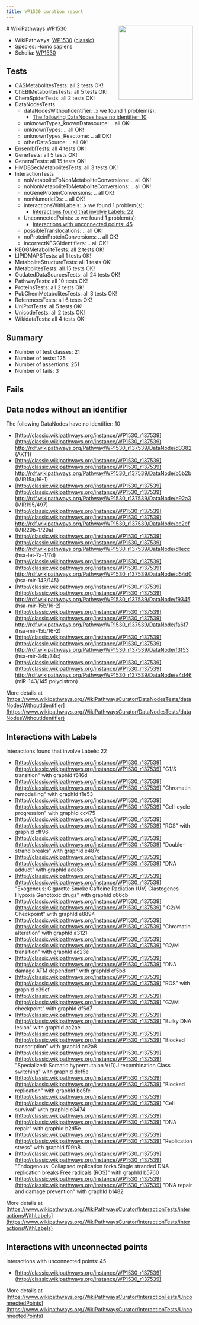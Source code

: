 ```yaml
---
title: WP1530 curation report
---
```


<img style="float: right; width: 200px" src="https://upload.wikimedia.org/wikipedia/commons/thumb/8/83/Wplogo_with_text_500.png/640px-Wplogo_with_text_500.png" />
# WikiPathways WP1530

* WikiPathways: [WP1530](https://wikipathways.org/pathways/WP1530) ([classic](https://classic.wikipathways.org/instance/WP1530))
* Species: Homo sapiens
* Scholia: [WP1530](https://scholia.toolforge.org/wikipathways/WP1530)
## Tests
* CASMetabolitesTests: all 2 tests OK!
* ChEBIMetabolitesTests: all 5 tests OK!
* ChemSpiderTests: all 2 tests OK!
* DataNodesTests
    * dataNodesWithoutIdentifier: .x we found 1 problem(s):
        * [The following DataNodes have no identifier: 10](#8792c490)
    * unknownTypes_knownDatasource: .. all OK!
    * unknownTypes: .. all OK!
    * unknownTypes_Reactome: .. all OK!
    * otherDataSource: .. all OK!
* EnsemblTests: all 4 tests OK!
* GeneTests: all 5 tests OK!
* GeneralTests: all 15 tests OK!
* HMDBSecMetabolitesTests: all 3 tests OK!
* InteractionTests
    * noMetaboliteToNonMetaboliteConversions: .. all OK!
    * noNonMetaboliteToMetaboliteConversions: .. all OK!
    * noGeneProteinConversions: .. all OK!
    * nonNumericIDs: .. all OK!
    * interactionsWithLabels: .x we found 1 problem(s):
        * [Interactions found that involve Labels: 22](#fe97a8d9)
    * UnconnectedPoints: .x we found 1 problem(s):
        * [Interactions with unconnected points: 45](#7f1d40d9)
    * possibleTranslocations: .. all OK!
    * noProteinProteinConversions: .. all OK!
    * incorrectKEGGIdentifiers: .. all OK!
* KEGGMetaboliteTests: all 2 tests OK!
* LIPIDMAPSTests: all 1 tests OK!
* MetaboliteStructureTests: all 1 tests OK!
* MetabolitesTests: all 15 tests OK!
* OudatedDataSourcesTests: all 24 tests OK!
* PathwayTests: all 10 tests OK!
* ProteinsTests: all 2 tests OK!
* PubChemMetabolitesTests: all 3 tests OK!
* ReferencesTests: all 6 tests OK!
* UniProtTests: all 5 tests OK!
* UnicodeTests: all 2 tests OK!
* WikidataTests: all 4 tests OK!


## Summary

* Number of test classes: 21
* Number of tests: 125
* Number of assertions: 251
* Number of fails: 3

## Fails

<a name="8792c490" />

## Data nodes without an identifier

The following DataNodes have no identifier: 10

* [http://classic.wikipathways.org/instance/WP1530_r137539](http://classic.wikipathways.org/instance/WP1530_r137539) http://rdf.wikipathways.org/Pathway/WP1530_r137539/DataNode/d3382 (AKT1)
* [http://classic.wikipathways.org/instance/WP1530_r137539](http://classic.wikipathways.org/instance/WP1530_r137539) http://rdf.wikipathways.org/Pathway/WP1530_r137539/DataNode/b5b2b (MIR15a/16-1)
* [http://classic.wikipathways.org/instance/WP1530_r137539](http://classic.wikipathways.org/instance/WP1530_r137539) http://rdf.wikipathways.org/Pathway/WP1530_r137539/DataNode/e92a3 (MIR195/497)
* [http://classic.wikipathways.org/instance/WP1530_r137539](http://classic.wikipathways.org/instance/WP1530_r137539) http://rdf.wikipathways.org/Pathway/WP1530_r137539/DataNode/ec2ef (MIR29b-1/29a)
* [http://classic.wikipathways.org/instance/WP1530_r137539](http://classic.wikipathways.org/instance/WP1530_r137539) http://rdf.wikipathways.org/Pathway/WP1530_r137539/DataNode/d1ecc (hsa-let-7a-1/7d)
* [http://classic.wikipathways.org/instance/WP1530_r137539](http://classic.wikipathways.org/instance/WP1530_r137539) http://rdf.wikipathways.org/Pathway/WP1530_r137539/DataNode/d54d0 (hsa-mir-143/145)
* [http://classic.wikipathways.org/instance/WP1530_r137539](http://classic.wikipathways.org/instance/WP1530_r137539) http://rdf.wikipathways.org/Pathway/WP1530_r137539/DataNode/f9345 (hsa-mir-15b/16-2)
* [http://classic.wikipathways.org/instance/WP1530_r137539](http://classic.wikipathways.org/instance/WP1530_r137539) http://rdf.wikipathways.org/Pathway/WP1530_r137539/DataNode/fa6f7 (hsa-mir-15b/16-2)
* [http://classic.wikipathways.org/instance/WP1530_r137539](http://classic.wikipathways.org/instance/WP1530_r137539) http://rdf.wikipathways.org/Pathway/WP1530_r137539/DataNode/f3f53 (hsa-mir-34b/34c)
* [http://classic.wikipathways.org/instance/WP1530_r137539](http://classic.wikipathways.org/instance/WP1530_r137539) http://rdf.wikipathways.org/Pathway/WP1530_r137539/DataNode/e4d46 (miR-143/145 polycistron)


More details at [https://www.wikipathways.org/WikiPathwaysCurator/DataNodesTests/dataNodesWithoutIdentifier](https://www.wikipathways.org/WikiPathwaysCurator/DataNodesTests/dataNodesWithoutIdentifier)

<a name="fe97a8d9" />

## Interactions with Labels

Interactions found that involve Labels: 22

* [http://classic.wikipathways.org/instance/WP1530_r137539](http://classic.wikipathways.org/instance/WP1530_r137539) "G1/S transition" with graphId f616d
* [http://classic.wikipathways.org/instance/WP1530_r137539](http://classic.wikipathways.org/instance/WP1530_r137539) "Chromatin remodelling" with graphId f1e53
* [http://classic.wikipathways.org/instance/WP1530_r137539](http://classic.wikipathways.org/instance/WP1530_r137539) "Cell-cycle progression" with graphId cc475
* [http://classic.wikipathways.org/instance/WP1530_r137539](http://classic.wikipathways.org/instance/WP1530_r137539) "ROS" with graphId cff96
* [http://classic.wikipathways.org/instance/WP1530_r137539](http://classic.wikipathways.org/instance/WP1530_r137539) "Double-strand breaks" with graphId e487c
* [http://classic.wikipathways.org/instance/WP1530_r137539](http://classic.wikipathways.org/instance/WP1530_r137539) "DNA adduct" with graphId ada6b
* [http://classic.wikipathways.org/instance/WP1530_r137539](http://classic.wikipathways.org/instance/WP1530_r137539) "Exogenous: Cigarette Smoke Caffeine Radiation (UV) Clastogenes Hypoxia Genotoxic drugs" with graphId c66cb
* [http://classic.wikipathways.org/instance/WP1530_r137539](http://classic.wikipathways.org/instance/WP1530_r137539) " G2/M Checkpoint" with graphId e8894
* [http://classic.wikipathways.org/instance/WP1530_r137539](http://classic.wikipathways.org/instance/WP1530_r137539) "Chromatin alteration" with graphId a3121
* [http://classic.wikipathways.org/instance/WP1530_r137539](http://classic.wikipathways.org/instance/WP1530_r137539) "G2/M transition" with graphId ac23e
* [http://classic.wikipathways.org/instance/WP1530_r137539](http://classic.wikipathways.org/instance/WP1530_r137539) "DNA damage ATM dependent" with graphId ef5b8
* [http://classic.wikipathways.org/instance/WP1530_r137539](http://classic.wikipathways.org/instance/WP1530_r137539) "ROS" with graphId c39ef
* [http://classic.wikipathways.org/instance/WP1530_r137539](http://classic.wikipathways.org/instance/WP1530_r137539) "G2/M checkpoint" with graphId df6d7
* [http://classic.wikipathways.org/instance/WP1530_r137539](http://classic.wikipathways.org/instance/WP1530_r137539) "Bulky DNA lesion" with graphId ac2ae
* [http://classic.wikipathways.org/instance/WP1530_r137539](http://classic.wikipathways.org/instance/WP1530_r137539) "Blocked transcription" with graphId ac2a8
* [http://classic.wikipathways.org/instance/WP1530_r137539](http://classic.wikipathways.org/instance/WP1530_r137539) "Specialized: Somatic hypermutaion V(D)J recombination Class switching" with graphId def5e
* [http://classic.wikipathways.org/instance/WP1530_r137539](http://classic.wikipathways.org/instance/WP1530_r137539) "Blocked replication" with graphId be5fc
* [http://classic.wikipathways.org/instance/WP1530_r137539](http://classic.wikipathways.org/instance/WP1530_r137539) "Cell survival" with graphId c3474
* [http://classic.wikipathways.org/instance/WP1530_r137539](http://classic.wikipathways.org/instance/WP1530_r137539) "DNA repair" with graphId b2d5e
* [http://classic.wikipathways.org/instance/WP1530_r137539](http://classic.wikipathways.org/instance/WP1530_r137539) "Replication stress" with graphId f09b8
* [http://classic.wikipathways.org/instance/WP1530_r137539](http://classic.wikipathways.org/instance/WP1530_r137539) "Endogenous: Collapsed replication forks Single stranded DNA replication breaks Free radicals (ROS)" with graphId b5760
* [http://classic.wikipathways.org/instance/WP1530_r137539](http://classic.wikipathways.org/instance/WP1530_r137539) "DNA repair and  damage prevention" with graphId b1482


More details at [https://www.wikipathways.org/WikiPathwaysCurator/InteractionTests/interactionsWithLabels](https://www.wikipathways.org/WikiPathwaysCurator/InteractionTests/interactionsWithLabels)

<a name="7f1d40d9" />

## Interactions with unconnected points

Interactions with unconnected points: 45

* [http://classic.wikipathways.org/instance/WP1530_r137539](http://classic.wikipathways.org/instance/WP1530_r137539)


More details at [https://www.wikipathways.org/WikiPathwaysCurator/InteractionTests/UnconnectedPoints](https://www.wikipathways.org/WikiPathwaysCurator/InteractionTests/UnconnectedPoints)


